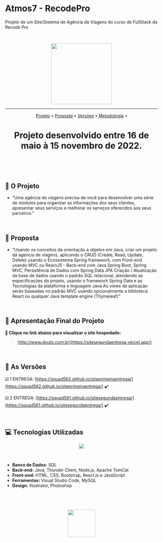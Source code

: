 # Atmos7 - RecodePro
Projeto de um Site/Sistema de Agência de Viagens do curso de FullStack da Recode Pro

<br>

<p align="center">
      <img src="/img.logo1.png" width="200" height="200">
<p align="center">

<hr>

<p align="center">
  <a href ="#rocket-o-projeto">Projeto</a>  •
  <a href ="#dart-proposta">Proposta</a>  •
  <a href ="#camera_flash-as-versões">Versões</a>  •
  <a href ="#computer-Tecnologias-Utilizadas">Metodologia</a>  •
</p>

<h1 align="center">
  Projeto desenvolvido entre 16 de maio à 15 novembro de 2022.
<h1 align="center">
<br>

## :rocket: O Projeto

* "Uma agência de viagens precisa de você para desenvolver uma série de módulos para organizar as informações dos seus clientes, apresentar seus serviços e melhorar os serviços oferecidos aos seus parceiros." 

</p>
<br>

## :dart: Proposta
* "Usando os conceitos da orientação a objetos em Java, criar um projeto da agencia de viagens, aplicando o CRUD (Create, Read, Update, Delete)
usando o Ecossistema Spring framework, com Front-end usando MVC ou ReactJS - Back-end com Java Spring Boot, Spring MVC, Persistência de Dados com Spring Data JPA
Criação / Atualização da base de dados usando o padrão SQL relacional, atendendo as especificações do projeto, usando o framework Spring Data e as Tecnologias da plataforma e linguagem Java
As views da aplicação serão baseadas no padrão MVC usando opcionalmente a biblioteca React ou qualquer Java template engine (Thymeleaf)"
</p>
<br>

## :camera_flash: Apresentação Final do Projeto

**:link: Clique no link abaixo para visualizar o site hospedado:**
>  [http://www.douto.com.br](https://sitesegundaentrega.vercel.app/)
      
     
<br> 

## :camera_flash: As Versões

☑️ 1 ENTREGA: [https://squad562.github.io/siteprimeiraentrega/](https://squad562.github.io/siteprimeiraentrega/) :heavy_check_mark:

☑️ 2 ENTREGA: [https://squad561.github.io/sitesegundaentrega/](https://squad561.github.io/sitesegundaentrega/)  :heavy_check_mark:

<br> 

## :computer: Tecnologias Utilizadas

<p align="center">
      <img src="/Imagens_Geral/tech.JPG" >      
<p align="center">
</p>
<br>

* **Banco de Dados:** SQL
* **Back-end:** Java, Thunder Client, Node.js, Apache TomCat                   
* **Front-end:** HTML, CSS, Bootstrap, React.js e JavaScript              
* **Ferramentas:** Visual Studio Code, MySQL
* **Design:** Illustrator, Photoshop

<br>

<h1 align="center"> <img src = "Imagens_Geral/recode.png" height="90" /></h1>    
 


